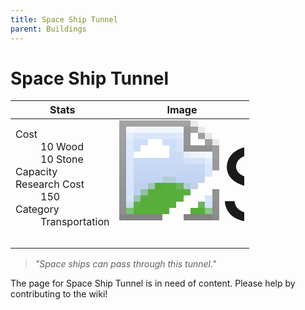 ```yaml
---
title: Space Ship Tunnel
parent: Buildings
---
```

# Space Ship Tunnel

[//]: # (Pre-generated content)
<table><thead><tr><th>Stats</th><th>Image</th></tr></thead><tbody><tr><td><dl><dt>Cost</dt><dd>10 Wood<br>10 Stone</dd><dt>Capacity</dt><dd></dd><dt>Research Cost</dt><dd>150</dd><dt>Category</dt><dd>Transportation</dd></dl></td><td><style>.building-image {width: 200px;height: 200px;overflow: hidden;position: relative;}.building-image img {image-rendering: pixelated;object-fit: none;transform: scale(10);transform-origin: left top;position: absolute;left: 0;top: 0;}</style><div class="building-image"><img style="object-position: -680px -955px;" src="https://tfe2-wiki.github.io/assets/sprites.png" alt="Space Ship Tunnel Back"><img style="object-position: -658px -955px;" src="https://tfe2-wiki.github.io/assets/sprites.png" alt="Space Ship Tunnel"></div></td></tr></tbody></table><blockquote><i>"Space ships can pass through this tunnel."</i></blockquote>

The page for Space Ship Tunnel is in need of content. Please help by contributing to the wiki!
